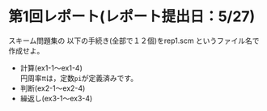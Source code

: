 第1回レポート(レポート提出日：5/27)
===================================

スキーム問題集の 以下の手続き(全部で１２個)をrep1.scm というファイル名で作成せよ。

- 計算(ex1-1～ex1-4)  
  円周率πは，定数`pi`が定義済みです。
- 判断(ex2-1～ex2-4)
- 繰返し(ex3-1～ex3-4)
